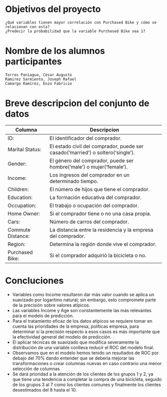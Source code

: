 # Objetivos del proyecto

    ¿Qué variables tienen mayor correlación con Purchased Bike y cómo se relacionan con esta?
    ¿Predecir la probabilidad que la variable Purchased Bike sea 1?

# Nombre de los alumnos participantes
    Torres Paniagua, César Augusto
    Ramirez Sarmiento, Joseph Rafael
    Camargo Ramírez, Enzo Fabricio
# Breve descripcion del conjunto de datos
   | Columna | Descripcion |
   | ------- | ----------- |
   | ID: | El identificador del comprador. |
   | Marital Status: | El estado civil del comprador, puede ser casado(‘married’) o soltero(‘single’). |
   | Gender: | El género del comprador, puede ser hombre(‘male’) o mujer(‘female’). |
   | Income: | Los ingresos del comprador en un determinado tiempo. |
   | Children: | El número de hijos que tiene el comprador. |
   | Education: | La formación educativa del comprador. |
   | Occupation: | El trabajo o ocupación del comprador. |
   | Home Owner: | Si el comprador tiene o no una casa propia. |
   | Cars: | Número de carros del comprador. |
   | Commute Distance: | La distancia entre la residencia y la empresa del comprador. |
   | Region: | Determina la región donde vive el comprador. |
   | Purchased Bike: | Si el comprador adquirió la bicicleta o no. |
# Concluciones 
* Variables como Income resultaron dar más valor cuando se aplica un suavizado por logaritmo natural; sin embargo, esto compromete parte de  la precisión sobre valores atípicos.
* Las variables Income y Age son constantemente las más relevantes para el modelo de predicción.
* Para el tratamiento eficaz de los datos atípicos se requiere tomar en cuenta las prioridades de la empresa, políticas empresa, para determinar si la precisión respecto a esos casos es más importante que la efectividad general del modelo de predicción.
* El aplicar técnicas de suavizado que modifica severamente la distribución de una variable conlleva reducir el ROC del modelo final. 
* Observamos que en el modelo hemos tenido un resultados de ROC por debajo del 70% dando entender que se debería mejorar las transformaciones o crear columnas nuevas en caso contrario una menor selección de columnas
* Se dará prioridad a la atención de los clientes de los grupos 1 y 2, ya que tiene una tendencia a completar la compra de una bicicleta, seguido de los grupos 3 al 7 como los clientes comunes y finalmente los clientes desestimados del 8 hasta el 10.